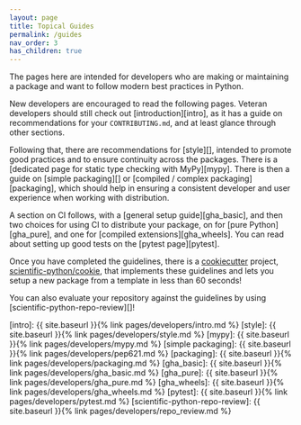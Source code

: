 ```yaml
---
layout: page
title: Topical Guides
permalink: /guides
nav_order: 3
has_children: true
---
```


The pages here are intended for developers who are making or maintaining a
package and want to follow modern best practices in Python.

New developers are encouraged to read the following pages. Veteran developers
should still check out [introduction][intro], as it has a guide on
recommendations for your `CONTRIBUTING.md`, and at least glance through other
sections.

Following that, there are recommendations for [style][], intended to promote
good practices and to ensure continuity across the packages. There is a
[dedicated page for static type checking with MyPy][mypy]. There is then a guide on
[simple packaging][] or [compiled / complex packaging][packaging], which should help
in ensuring a consistent developer and user experience when working with distribution.

A section on CI follows, with a [general setup guide][gha_basic], and then two
choices for using CI to distribute your package, on for [pure
Python][gha_pure], and one for [compiled extensions][gha_wheels]. You can read
about setting up good tests on the [pytest page][pytest].

Once you have completed the guidelines, there is a [cookiecutter][] project,
[scientific-python/cookie][], that implements these guidelines and lets you setup a
new package from a template in less than 60 seconds!

You can also evaluate your repository against the guidelines by using
[scientific-python-repo-review][]!

[intro]: {{ site.baseurl }}{% link pages/developers/intro.md %}
[style]: {{ site.baseurl }}{% link pages/developers/style.md %}
[mypy]: {{ site.baseurl }}{% link pages/developers/mypy.md %}
[simple packaging]: {{ site.baseurl }}{% link pages/developers/pep621.md %}
[packaging]: {{ site.baseurl }}{% link pages/developers/packaging.md %}
[gha_basic]: {{ site.baseurl }}{% link pages/developers/gha_basic.md %}
[gha_pure]: {{ site.baseurl }}{% link pages/developers/gha_pure.md %}
[gha_wheels]: {{ site.baseurl }}{% link pages/developers/gha_wheels.md %}
[pytest]: {{ site.baseurl }}{% link pages/developers/pytest.md %}
[scientific-python-repo-review]: {{ site.baseurl }}{% link pages/developers/repo_review.md %}

[cookiecutter]: https://cookiecutter.readthedocs.io
[scientific-python/cookie]: https://github.com/scientific-python/cookie
